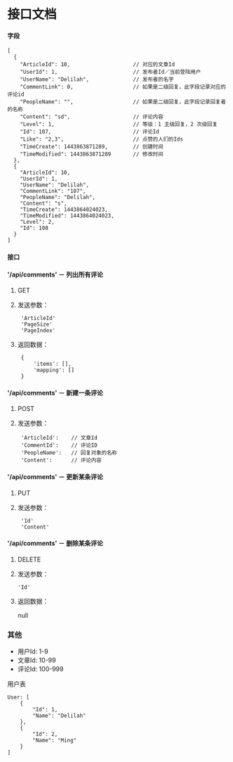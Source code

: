 接口文档
=====================

#### 字段

    [
      {
        "ArticleId": 10,					// 对应的文章Id
        "UserId": 1,						// 发布者Id／当前登陆用户
        "UserName": "Delilah",				// 发布者的名字
        "CommentLink": 0,					// 如果是二级回复，此字段记录对应的评论id
        "PeopleName": "",					// 如果是二级回复，此字段记录回复者的名称
        "Content": "sd",					// 评论内容
        "Level": 1,							// 等级：1 主级回复，2 次级回复
        "Id": 107,							// 评论Id
        "Like": "2,3",						// 点赞的人们的Ids
        "TimeCreate": 1443863871289,		// 创建时间
        "TimeModified": 1443863871289		// 修改时间
      },
      {
        "ArticleId": 10,
        "UserId": 1,
        "UserName": "Delilah",
        "CommentLink": "107",
        "PeopleName": "Delilah",
        "Content": "s",
        "TimeCreate": 1443864024023,
        "TimeModified": 1443864024023,
        "Level": 2,
        "Id": 108
      }
    ]

#### 接口

#### '/api/comments' － 列出所有评论

1. GET
2. 发送参数：

    	'ArticleId'
    	'PageSize'
    	'PageIndex'

3. 返回数据：

        {
            'items': [],
            'mapping': []
        }

#### '/api/comments' － 新建一条评论

1. POST
2. 发送参数：

    	'ArticleId': 	// 文章Id
    	'CommentId': 	// 评论ID
    	'PeopleName': 	// 回复对象的名称
    	'Content': 		// 评论内容

#### '/api/comments' － 更新某条评论

1. PUT
2. 发送参数：

    	'Id'
    	'Content'

#### '/api/comments' － 删除某条评论

1. DELETE
2. 发送参数：

	   'Id'

3. 返回数据：

    null

### 其他

- 用户Id: 1-9
- 文章Id: 10-99
- 评论Id: 100-999

用户表

	User: [
	    {
	        "Id": 1,
	        "Name": "Delilah"
	    },
	    {
	        "Id": 2,
	        "Name": "Ming"
	    }
	]
